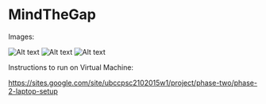 # MindTheGap
Images:


![Alt text](https://s3-us-west-2.amazonaws.com/resumeimages/MtG_Map.png )
![Alt text](https://s3-us-west-2.amazonaws.com/resumeimages/MtG_AB.png )
![Alt text](https://s3-us-west-2.amazonaws.com/resumeimages/MtG_A.png )

Instructions to run on Virtual Machine:

https://sites.google.com/site/ubccpsc2102015w1/project/phase-two/phase-2-laptop-setup


